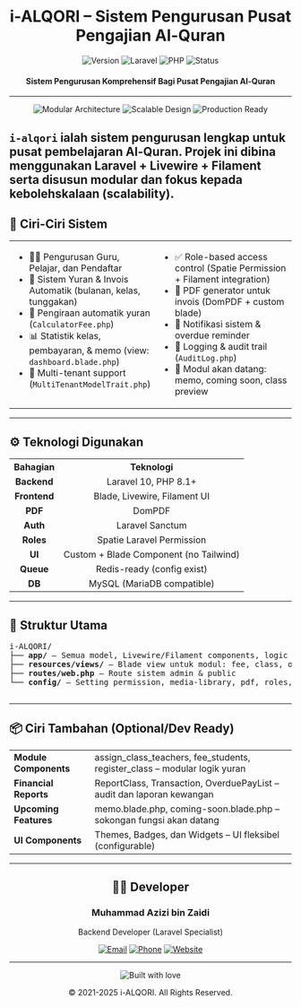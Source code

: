 <div align="center">

# i-ALQORI – Sistem Pengurusan Pusat Pengajian Al-Quran

![Version](https://img.shields.io/badge/version-1.0.0-blue?style=for-the-badge)
![Laravel](https://img.shields.io/badge/Laravel-10-red?style=for-the-badge&logo=laravel)
![PHP](https://img.shields.io/badge/PHP-8.1+-7A86B8?style=for-the-badge&logo=php)
![Status](https://img.shields.io/badge/status-production--ready-success?style=for-the-badge)

#### Sistem Pengurusan Komprehensif Bagi Pusat Pengajian Al-Quran
</div>

---

<p align="center">
  <img src="https://img.shields.io/badge/Modular-Architecture-blueviolet" alt="Modular Architecture">
  <img src="https://img.shields.io/badge/Scalable-Design-orange" alt="Scalable Design">
  <img src="https://img.shields.io/badge/Production-Ready-green" alt="Production Ready">
</p>

`i-alqori` ialah sistem pengurusan lengkap untuk pusat pembelajaran Al-Quran. Projek ini dibina menggunakan Laravel + Livewire + Filament serta disusun modular dan fokus kepada kebolehskalaan (scalability).
---

## 🎯 Ciri-Ciri Sistem

<table>
  <tr>
    <td width="50%" valign="top">
      <ul>
        <li>🧑‍🏫 Pengurusan Guru, Pelajar, dan Pendaftar</li>
        <li>🧾 Sistem Yuran & Invois Automatik (bulanan, kelas, tunggakan)</li>
        <li>🔄 Pengiraan automatik yuran (<code>CalculatorFee.php</code>)</li>
        <li>📊 Statistik kelas, pembayaran, & memo (view: <code>dashboard.blade.php</code>)</li>
        <li>🧠 Multi-tenant support (<code>MultiTenantModelTrait.php</code>)</li>
      </ul>
    </td>
    <td width="50%" valign="top">
      <ul>
        <li>✅ Role-based access control (Spatie Permission + Filament integration)</li>
        <li>📄 PDF generator untuk invois (DomPDF + custom blade)</li>
        <li>🔁 Notifikasi sistem & overdue reminder</li>
        <li>📁 Logging & audit trail (<code>AuditLog.php</code>)</li>
        <li>🚧 Modul akan datang: memo, coming soon, class preview</li>
      </ul>
    </td>
  </tr>
</table>

---

## ⚙️ Teknologi Digunakan

<table>
  <tr>
    <th align="center">Bahagian</th>
    <th align="center">Teknologi</th>
  </tr>
  <tr>
    <td align="center"><b>Backend</b></td>
    <td align="center">Laravel 10, PHP 8.1+</td>
  </tr>
  <tr>
    <td align="center"><b>Frontend</b></td>
    <td align="center">Blade, Livewire, Filament UI</td>
  </tr>
  <tr>
    <td align="center"><b>PDF</b></td>
    <td align="center">DomPDF</td>
  </tr>
  <tr>
    <td align="center"><b>Auth</b></td>
    <td align="center">Laravel Sanctum</td>
  </tr>
  <tr>
    <td align="center"><b>Roles</b></td>
    <td align="center">Spatie Laravel Permission</td>
  </tr>
  <tr>
    <td align="center"><b>UI</b></td>
    <td align="center">Custom + Blade Component (no Tailwind)</td>
  </tr>
  <tr>
    <td align="center"><b>Queue</b></td>
    <td align="center">Redis-ready (config exist)</td>
  </tr>
  <tr>
    <td align="center"><b>DB</b></td>
    <td align="center">MySQL (MariaDB compatible)</td>
  </tr>
</table>

---

## 📁 Struktur Utama

<div class="file-structure">
  <pre>
i-ALQORI/
├── <b>app/</b> – Semua model, Livewire/Filament components, logic modular
├── <b>resources/views/</b> – Blade view untuk modul: fee, class, overdue, memo
├── <b>routes/web.php</b> – Route sistem admin & public
└── <b>config/</b> – Setting permission, media-library, pdf, roles, queue
  </pre>
</div>

---

## 📦 Ciri Tambahan (Optional/Dev Ready)

<table>
  <tr>
    <td><b>Module Components</b></td>
    <td>assign_class_teachers, fee_students, register_class – modular logik yuran</td>
  </tr>
  <tr>
    <td><b>Financial Reports</b></td>
    <td>ReportClass, Transaction, OverduePayList – audit dan laporan kewangan</td>
  </tr>
  <tr>
    <td><b>Upcoming Features</b></td>
    <td>memo.blade.php, coming-soon.blade.php – sokongan fungsi akan datang</td>
  </tr>
  <tr>
    <td><b>UI Components</b></td>
    <td>Themes, Badges, dan Widgets – UI fleksibel (configurable)</td>
  </tr>
</table>

---

<div align="center">

## 👨‍💻 Developer

### Muhammad Azizi bin Zaidi
Backend Developer (Laravel Specialist)

[![Email](https://img.shields.io/badge/Email-azizizaidi5%40gmail.com-informational?style=flat-square&logo=gmail)](mailto:azizizaidi5@gmail.com)
[![Phone](https://img.shields.io/badge/Phone-%2B6018--3879635-success?style=flat-square&logo=whatsapp)](tel:+60183879635)
[![Website](https://img.shields.io/badge/Website-alqori.com-blue?style=flat-square&logo=safari)](https://alqori.com)

</div>

---

<div align="center">
  <img src="https://img.shields.io/badge/Built%20with-❤️-red.svg" alt="Built with love">
  <p>© 2021-2025 i-ALQORI. All Rights Reserved.</p>
</div>
